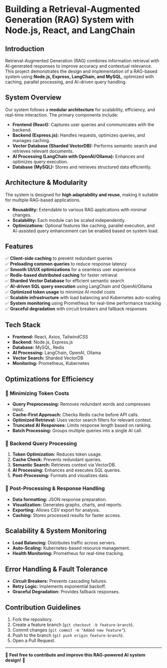 # Building a Retrieval-Augmented Generation (RAG) System with Node.js, React, and LangChain

## Introduction
Retrieval-Augmented Generation (RAG) combines information retrieval with AI-generated responses to improve accuracy and contextual relevance. This project demonstrates the design and implementation of a RAG-based system using **Node.js, Express, LangChain, and MySQL**, optimized with caching, parallel processing, and AI-driven query handling.

## System Overview
Our system follows a **modular architecture** for scalability, efficiency, and real-time interaction. The primary components include:

- **Frontend (React):** Captures user queries and communicates with the backend.
- **Backend (Express.js):** Handles requests, optimizes queries, and manages caching.
- **Vector Database (Sharded VectorDB):** Performs semantic search and retrieves relevant documents.
- **AI Processing (LangChain with OpenAI/Ollama):** Enhances and optimizes query execution.
- **Database (MySQL):** Stores and retrieves structured data efficiently.

## Architecture & Modularity
The system is designed for **high adaptability and reuse**, making it suitable for multiple RAG-based applications.
- **Reusability:** Extendable to various RAG applications with minimal changes.
- **Scalability:** Each module can be scaled independently.
- **Optimizations:** Optional features like caching, parallel execution, and AI-assisted query enhancement can be enabled based on system load.

## Features
✅ **Client-side caching** to prevent redundant queries  
✅ **Preloading common queries** to reduce response latency  
✅ **Smooth UI/UX optimizations** for a seamless user experience  
✅ **Redis-based distributed caching** for faster retrieval  
✅ **Sharded Vector Database** for efficient semantic search  
✅ **AI-driven SQL query execution** using LangChain and OpenAI/Ollama  
✅ **Optimized token usage** to minimize AI model costs  
✅ **Scalable infrastructure** with load balancing and Kubernetes auto-scaling  
✅ **System monitoring** using Prometheus for real-time performance tracking  
✅ **Graceful degradation** with circuit breakers and fallback responses  


## Tech Stack
- **Frontend:** React, Axios, TailwindCSS
- **Backend:** Node.js, Express.js
- **Database:** MySQL, Redis
- **AI Processing:** LangChain, OpenAI, Ollama
- **Vector Search:** Sharded VectorDB
- **Monitoring:** Prometheus, Kubernetes

## Optimizations for Efficiency
### 🔹 **Minimizing Token Costs**
- **Query Preprocessing:** Removes redundant words and compresses input.
- **Cache-First Approach:** Checks Redis cache before API calls.
- **Optimized Retrieval:** Uses vector search filters for relevant context.
- **Truncated AI Responses:** Limits response length based on ranking.
- **Batch Processing:** Groups multiple queries into a single AI call.

### 🔹 **Backend Query Processing**
1. **Token Optimization:** Reduces token usage.
2. **Cache Check:** Prevents redundant queries.
3. **Semantic Search:** Retrieves context via VectorDB.
4. **AI Processing:** Enhances and executes SQL queries.
5. **Post-Processing:** Formats and visualizes data.

### 🔹 **Post-Processing & Response Handling**
- **Data formatting:** JSON response preparation.
- **Visualization:** Generates graphs, charts, and reports.
- **Exporting:** Allows CSV export for analysis.
- **Caching:** Stores processed results for faster access.

## Scalability & System Monitoring
- **Load Balancing:** Distributes traffic across servers.
- **Auto-Scaling:** Kubernetes-based resource management.
- **Health Monitoring:** Prometheus for real-time tracking.

## Error Handling & Fault Tolerance
- **Circuit Breakers:** Prevents cascading failures.
- **Retry Logic:** Implements exponential backoff.
- **Graceful Degradation:** Provides fallback responses.

## Contribution Guidelines
1. Fork the repository.
2. Create a feature branch (`git checkout -b feature-branch`).
3. Commit changes (`git commit -m "Added new feature"`).
4. Push to the branch (`git push origin feature-branch`).
5. Open a Pull Request.


---

🔗 **Feel free to contribute and improve this RAG-powered AI system design!** 🚀


